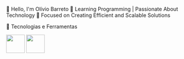 👋 Hello, I'm Olívio Barreto 
🚀 Learning Programming | Passionate About Technology 
🎯 Focused on Creating Efficient and Scalable Solutions

🚀 Tecnologias e Ferramentas

    
<p align="left">
  <img src="https://cdn.jsdelivr.net/gh/devicons/devicon/icons/csharp/csharp-original.svg" width="50px" />
  <img src="https://cdn.jsdelivr.net/gh/devicons/devicon/icons/git/git-original.svg" width="50px"/>
</p>
